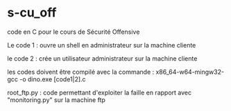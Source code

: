# s-cu_off
code en C pour le cours de Sécurité Offensive

Le code 1 : ouvre un shell en administrateur sur la machine cliente

le code 2 : crée un utilisateur administrateur sur la machine cliente

les codes doivent être compilé avec la commande : x86_64-w64-mingw32-gcc -o dino.exe [code1|2].c

root_ftp.py : code permettant d'exploiter la faille en rapport avec "monitoring.py" sur la machine ftp
